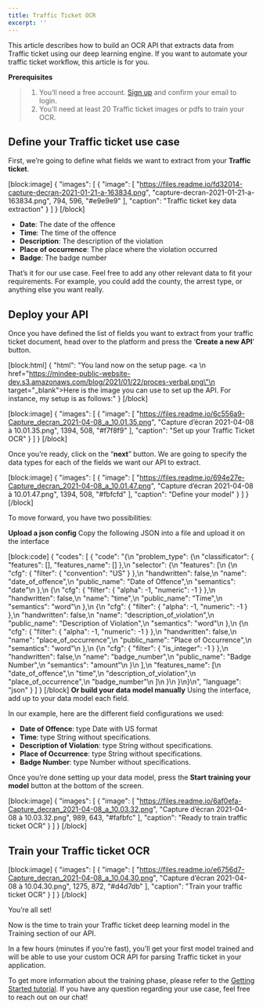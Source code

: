 ```yaml
---
title: Traffic Ticket OCR
excerpt: ''
---
```

This article describes how to build an OCR API that extracts data from Traffic ticket using our deep learning engine. If you want to automate your traffic ticket workflow, this article is for you. 

 

 

**Prerequisites**
> 1. You’ll need a free account. [Sign up](https://platform.mindee.com/signup) and confirm your email to login.
> 2. You’ll need at least 20 Traffic ticket images or pdfs to train your OCR.
 

 

## Define your Traffic ticket use case
 

First, we’re going to define what fields we want to extract from your **Traffic ticket**. 

 
[block:image]
{
  "images": [
    {
      "image": [
        "https://files.readme.io/fd32014-capture-decran-2021-01-21-a-163834.png",
        "capture-decran-2021-01-21-a-163834.png",
        794,
        596,
        "#e9e9e9"
      ],
      "caption": "Traffic ticket key data extraction"
    }
  ]
}
[/block]

  * **Date**: The date of the offence
  * **Time**: The time of the offence
  * **Description**: The description of the violation
  * **Place of occurrence**: The place where the violation occurred
  * **Badge**: The badge number
 

That’s it for our use case. Feel free to add any other relevant data to fit your requirements. For example, you could add the county, the arrest type, or anything else you want really. 

 

 

## Deploy your API
 

Once you have defined the list of fields you want to extract from your traffic ticket document, head over to the platform and press the ‘**Create a new API**’ button.

 
[block:html]
{
  "html": "You land now on the setup page. <a \n   href=\"https://mindee-public-website-dev.s3.amazonaws.com/blog/2021/01/22/proces-verbal.png\"\n   target=\"_blank\">Here is the image</a> you can use to set up the API. For instance, my setup is as follows:"
}
[/block]

[block:image]
{
  "images": [
    {
      "image": [
        "https://files.readme.io/6c556a9-Capture_decran_2021-04-08_a_10.01.35.png",
        "Capture d’écran 2021-04-08 à 10.01.35.png",
        1394,
        508,
        "#f7f8f9"
      ],
      "caption": "Set up your  Traffic Ticket OCR"
    }
  ]
}
[/block]
 



 

Once you’re ready, click on the “**next**” button. We are going to specify the data types for each of the fields we want our API to extract.

[block:image]
{
  "images": [
    {
      "image": [
        "https://files.readme.io/694e27e-Capture_decran_2021-04-08_a_10.01.47.png",
        "Capture d’écran 2021-04-08 à 10.01.47.png",
        1394,
        508,
        "#fbfcfd"
      ],
      "caption": "Define your model"
    }
  ]
}
[/block]
 

To move forward, you have two possibilities:

**Upload a json config**
Copy the following JSON into a file and upload it on the interface


 
[block:code]
{
  "codes": [
    {
      "code": "{\n  \"problem_type\": {\n    \"classificator\": { \"features\": [], \"features_name\": [] },\n    \"selector\": {\n      \"features\": [\n        {\n          \"cfg\": { \"filter\": { \"convention\": \"US\" } },\n          \"handwritten\": false,\n          \"name\": \"date_of_offence\",\n          \"public_name\": \"Date of Offence\",\n          \"semantics\": \"date\"\n        },\n        {\n          \"cfg\": { \"filter\": { \"alpha\": -1, \"numeric\": -1 } },\n          \"handwritten\": false,\n          \"name\": \"time\",\n          \"public_name\": \"Time\",\n          \"semantics\": \"word\"\n        },\n        {\n          \"cfg\": { \"filter\": { \"alpha\": -1, \"numeric\": -1 } },\n          \"handwritten\": false,\n          \"name\": \"description_of_violation\",\n          \"public_name\": \"Description of Violation\",\n          \"semantics\": \"word\"\n        },\n        {\n          \"cfg\": { \"filter\": { \"alpha\": -1, \"numeric\": -1 } },\n          \"handwritten\": false,\n          \"name\": \"place_of_occurrence\",\n          \"public_name\": \"Place of Occurrence\",\n          \"semantics\": \"word\"\n        },\n        {\n          \"cfg\": { \"filter\": { \"is_integer\": -1 } },\n          \"handwritten\": false,\n          \"name\": \"badge_number\",\n          \"public_name\": \"Badge Number\",\n          \"semantics\": \"amount\"\n        }\n      ],\n      \"features_name\": [\n        \"date_of_offence\",\n        \"time\",\n        \"description_of_violation\",\n        \"place_of_occurrence\",\n        \"badge_number\"\n      ]\n    }\n  }\n}\n",
      "language": "json"
    }
  ]
}
[/block]
**Or build your data model manually**
Using the interface, add up to your data model each field.

In our example, here are the different field configurations we used:

  
  * **Date of Offence**: type Date with US format
  * **Time**: type String without specifications. 
  * **Description of Violation**: type String without specifications. 
  * **Place of Occurrence**: type String without specifications. 
  * **Badge Number**: type Number without specifications. 

 

 

Once you’re done setting up your data model, press the **Start training your model** button at the bottom of the screen.

 


[block:image]
{
  "images": [
    {
      "image": [
        "https://files.readme.io/6af0efa-Capture_decran_2021-04-08_a_10.03.32.png",
        "Capture d’écran 2021-04-08 à 10.03.32.png",
        989,
        643,
        "#fafbfc"
      ],
      "caption": "Ready to train traffic ticket OCR"
    }
  ]
}
[/block]
 
 
## Train your Traffic ticket OCR
 

 


[block:image]
{
  "images": [
    {
      "image": [
        "https://files.readme.io/e6756d7-Capture_decran_2021-04-08_a_10.04.30.png",
        "Capture d’écran 2021-04-08 à 10.04.30.png",
        1275,
        872,
        "#d4d7db"
      ],
      "caption": "Train your traffic ticket OCR"
    }
  ]
}
[/block]
 

 

You’re all set! 

 

Now is the time to train your Traffic ticket deep learning model in the Training section of our API. 

 

 

In a few hours (minutes if you're fast), you’ll get your first model trained and will be able to use your custom OCR API for parsing Traffic ticket in your application.

 

To get more information about the training phase, please refer to the  [Getting Started tutorial](doc:build-your-first-document-parsing-api). If you have any question regarding your use case, feel free to reach out on our chat!